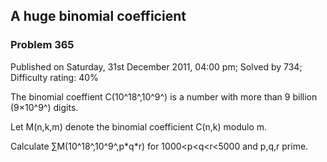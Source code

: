 A huge binomial coefficient
---------------------------

### Problem 365

Published on Saturday, 31st December 2011, 04:00 pm; Solved by 734;
Difficulty rating: 40%

The binomial coeffient C(10^18^,10^9^) is a number with more than 9
billion (9×10^9^) digits.

Let M(n,k,m) denote the binomial coefficient C(n,k) modulo m.

Calculate ∑M(10^18^,10^9^,p\*q\*r) for 1000\<p\<q\<r\<5000 and p,q,r
prime.
